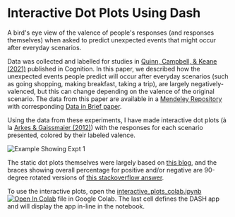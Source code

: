 # Interactive Dot Plots Using Dash

A bird's eye view of the valence of people's responses (and responses themselves) when asked to predict unexpected events that might occur after everyday scenarios. 

Data was collected and labelled for studies in [Quinn, Campbell, & Keane (2021)](https://doi.org/10.1016/j.cognition.2020.104520) published in Cognition. In this paper, we described how the unexpected events people predict will occur after everyday scenarios (such as going shopping, making breakfast, taking a trip), are largely negatively-valenced, but this can change depending on the valence of the original scenario. The data from this paper are available in a [Mendeley Repository](https://doi.org/10.17632/kkt999sn7b.1) with corresponding [Data in Brief paper](https://doi.org/10.1016/j.dib.2021.106935).

Using the data from these experiments, I have made interactive dot plots (à la [Arkes & Gaissmaier (2012)](https://doi.org/10.1177/0956797612437428)) with the responses for each scenario presented, colored by their labeled valence.

![Example Showing Expt 1](images/colab_capture.gif) 

The static dot plots themselves were largely based on [this blog]( https://blog.matteoferla.com/2019/10/pictograms-with-plotly-and-fontawesome.html), and the braces showing overall percentage for positive and/or negative are 90-degree rotated versions of [this stackoverflow answer](https://stackoverflow.com/a/61454455).

To use the interactive plots, open the [interactive_plots_colab.ipynb](interactive_plots_colab.ipynb) [![Open In Colab](https://colab.research.google.com/assets/colab-badge.svg)](https://colab.research.google.com/github/MollySQuinn/interactive_unexpected_events/blob/main/interactive_plots_colab.ipynb) file in Google Colab. The last cell defines the DASH app and will display the app in-line in the notebook.
